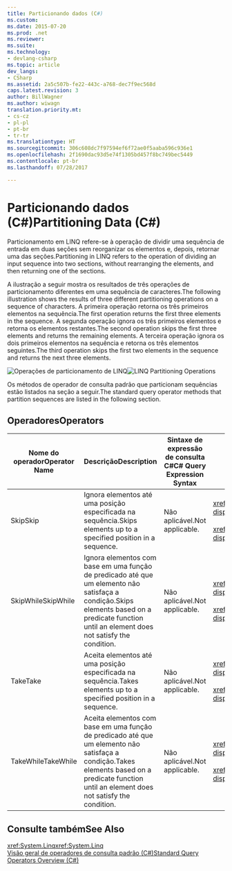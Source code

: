 ```yaml
---
title: Particionando dados (C#)
ms.custom: 
ms.date: 2015-07-20
ms.prod: .net
ms.reviewer: 
ms.suite: 
ms.technology:
- devlang-csharp
ms.topic: article
dev_langs:
- CSharp
ms.assetid: 2a5c507b-fe22-443c-a768-dec7f9ec568d
caps.latest.revision: 3
author: BillWagner
ms.author: wiwagn
translation.priority.mt:
- cs-cz
- pl-pl
- pt-br
- tr-tr
ms.translationtype: HT
ms.sourcegitcommit: 306c608dc7f97594ef6f72ae0f5aaba596c936e1
ms.openlocfilehash: 2f1690dac93d5e74f1305bd457f8bc749bec5449
ms.contentlocale: pt-br
ms.lasthandoff: 07/28/2017

---
```

# <a name="partitioning-data-c"></a><span data-ttu-id="a347a-102">Particionando dados (C#)</span><span class="sxs-lookup"><span data-stu-id="a347a-102">Partitioning Data (C#)</span></span>
<span data-ttu-id="a347a-103">Particionamento em LINQ refere-se à operação de dividir uma sequência de entrada em duas seções sem reorganizar os elementos e, depois, retornar uma das seções.</span><span class="sxs-lookup"><span data-stu-id="a347a-103">Partitioning in LINQ refers to the operation of dividing an input sequence into two sections, without rearranging the elements, and then returning one of the sections.</span></span>  
  
 <span data-ttu-id="a347a-104">A ilustração a seguir mostra os resultados de três operações de particionamento diferentes em uma sequência de caracteres.</span><span class="sxs-lookup"><span data-stu-id="a347a-104">The following illustration shows the results of three different partitioning operations on a sequence of characters.</span></span> <span data-ttu-id="a347a-105">A primeira operação retorna os três primeiros elementos na sequência.</span><span class="sxs-lookup"><span data-stu-id="a347a-105">The first operation returns the first three elements in the sequence.</span></span> <span data-ttu-id="a347a-106">A segunda operação ignora os três primeiros elementos e retorna os elementos restantes.</span><span class="sxs-lookup"><span data-stu-id="a347a-106">The second operation skips the first three elements and returns the remaining elements.</span></span> <span data-ttu-id="a347a-107">A terceira operação ignora os dois primeiros elementos na sequência e retorna os três elementos seguintes.</span><span class="sxs-lookup"><span data-stu-id="a347a-107">The third operation skips the first two elements in the sequence and returns the next three elements.</span></span>  
  
 <span data-ttu-id="a347a-108">![Operações de particionamento de LINQ](../../../../csharp/programming-guide/concepts/linq/media/linq_partition.png "LINQ_Partition")</span><span class="sxs-lookup"><span data-stu-id="a347a-108">![LINQ Partitioning Operations](../../../../csharp/programming-guide/concepts/linq/media/linq_partition.png "LINQ_Partition")</span></span>  
  
 <span data-ttu-id="a347a-109">Os métodos de operador de consulta padrão que particionam sequências estão listados na seção a seguir.</span><span class="sxs-lookup"><span data-stu-id="a347a-109">The standard query operator methods that partition sequences are listed in the following section.</span></span>  
  
## <a name="operators"></a><span data-ttu-id="a347a-110">Operadores</span><span class="sxs-lookup"><span data-stu-id="a347a-110">Operators</span></span>  
  
|<span data-ttu-id="a347a-111">Nome do operador</span><span class="sxs-lookup"><span data-stu-id="a347a-111">Operator Name</span></span>|<span data-ttu-id="a347a-112">Descrição</span><span class="sxs-lookup"><span data-stu-id="a347a-112">Description</span></span>|<span data-ttu-id="a347a-113">Sintaxe de expressão de consulta C#</span><span class="sxs-lookup"><span data-stu-id="a347a-113">C# Query Expression Syntax</span></span>|<span data-ttu-id="a347a-114">Mais informações</span><span class="sxs-lookup"><span data-stu-id="a347a-114">More Information</span></span>|  
|-------------------|-----------------|---------------------------------|----------------------|  
|<span data-ttu-id="a347a-115">Skip</span><span class="sxs-lookup"><span data-stu-id="a347a-115">Skip</span></span>|<span data-ttu-id="a347a-116">Ignora elementos até uma posição especificada na sequência.</span><span class="sxs-lookup"><span data-stu-id="a347a-116">Skips elements up to a specified position in a sequence.</span></span>|<span data-ttu-id="a347a-117">Não aplicável.</span><span class="sxs-lookup"><span data-stu-id="a347a-117">Not applicable.</span></span>|<xref:System.Linq.Enumerable.Skip%2A?displayProperty=fullName><br /><br /> <xref:System.Linq.Queryable.Skip%2A?displayProperty=fullName>|  
|<span data-ttu-id="a347a-118">SkipWhile</span><span class="sxs-lookup"><span data-stu-id="a347a-118">SkipWhile</span></span>|<span data-ttu-id="a347a-119">Ignora elementos com base em uma função de predicado até que um elemento não satisfaça a condição.</span><span class="sxs-lookup"><span data-stu-id="a347a-119">Skips elements based on a predicate function until an element does not satisfy the condition.</span></span>|<span data-ttu-id="a347a-120">Não aplicável.</span><span class="sxs-lookup"><span data-stu-id="a347a-120">Not applicable.</span></span>|<xref:System.Linq.Enumerable.SkipWhile%2A?displayProperty=fullName><br /><br /> <xref:System.Linq.Queryable.SkipWhile%2A?displayProperty=fullName>|  
|<span data-ttu-id="a347a-121">Take</span><span class="sxs-lookup"><span data-stu-id="a347a-121">Take</span></span>|<span data-ttu-id="a347a-122">Aceita elementos até uma posição especificada na sequência.</span><span class="sxs-lookup"><span data-stu-id="a347a-122">Takes elements up to a specified position in a sequence.</span></span>|<span data-ttu-id="a347a-123">Não aplicável.</span><span class="sxs-lookup"><span data-stu-id="a347a-123">Not applicable.</span></span>|<xref:System.Linq.Enumerable.Take%2A?displayProperty=fullName><br /><br /> <xref:System.Linq.Queryable.Take%2A?displayProperty=fullName>|  
|<span data-ttu-id="a347a-124">TakeWhile</span><span class="sxs-lookup"><span data-stu-id="a347a-124">TakeWhile</span></span>|<span data-ttu-id="a347a-125">Aceita elementos com base em uma função de predicado até que um elemento não satisfaça a condição.</span><span class="sxs-lookup"><span data-stu-id="a347a-125">Takes elements based on a predicate function until an element does not satisfy the condition.</span></span>|<span data-ttu-id="a347a-126">Não aplicável.</span><span class="sxs-lookup"><span data-stu-id="a347a-126">Not applicable.</span></span>|<xref:System.Linq.Enumerable.TakeWhile%2A?displayProperty=fullName><br /><br /> <xref:System.Linq.Queryable.TakeWhile%2A?displayProperty=fullName>|  
  
## <a name="see-also"></a><span data-ttu-id="a347a-127">Consulte também</span><span class="sxs-lookup"><span data-stu-id="a347a-127">See Also</span></span>  
 <span data-ttu-id="a347a-128"><xref:System.Linq></span><span class="sxs-lookup"><span data-stu-id="a347a-128"><xref:System.Linq></span></span>   
 [<span data-ttu-id="a347a-129">Visão geral de operadores de consulta padrão (C#)</span><span class="sxs-lookup"><span data-stu-id="a347a-129">Standard Query Operators Overview (C#)</span></span>](../../../../csharp/programming-guide/concepts/linq/standard-query-operators-overview.md)

